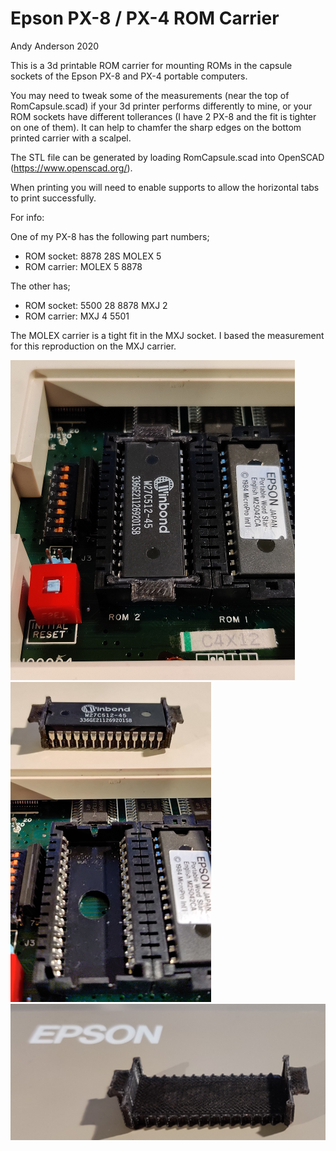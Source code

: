 # Epson PX-8 / PX-4 ROM Carrier

Andy Anderson 2020

This is a 3d printable ROM carrier for mounting ROMs in the capsule sockets of the Epson PX-8 and PX-4 portable computers.

You may need to tweak some of the measurements (near the top of RomCapsule.scad) if your 3d printer performs differently to mine, or your ROM sockets have different tollerances (I have 2 PX-8 and the fit is tighter on one of them). It can help to chamfer the sharp edges on the bottom printed carrier with a scalpel.

The STL file can be generated by loading RomCapsule.scad into OpenSCAD (https://www.openscad.org/).

When printing you will need to enable supports to allow the horizontal tabs to print successfully.

For info:

One of my PX-8 has the following part numbers;

* ROM socket: 8878 28S MOLEX 5
* ROM carrier: MOLEX 5 8878

The other has;

* ROM socket: 5500 28 8878 MXJ 2
* ROM carrier: MXJ 4 5501

The MOLEX carrier is a tight fit in the MXJ socket. I based the measurement for this reproduction on the MXJ carrier.


![In Socket](InSocket.png "In Socket")
![With ROM](WithROM.png "With ROM")
![Without ROM](WithoutROM.png "Without ROM")

